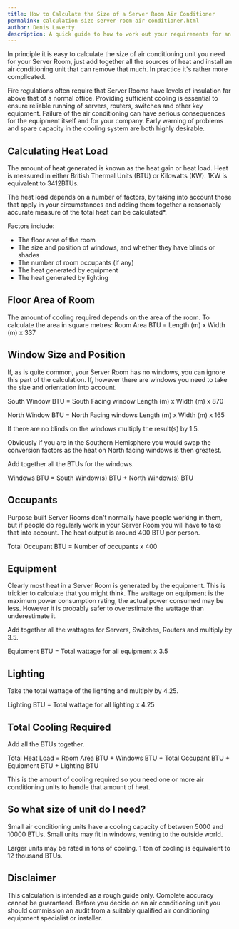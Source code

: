 ```yaml
---
title: How to Calculate the Size of a Server Room Air Conditioner
permalink: calculation-size-server-room-air-conditioner.html
author: Denis Laverty
description: A quick guide to how to work out your requirements for an air conditioning unit for your Server Room or Data Center.
---
```

In principle it is easy to calculate the size of air conditioning unit you need for your Server Room, just add together all the sources of heat and install an air conditioning unit that can remove that much. In practice it's rather more complicated.

Fire regulations often require that Server Rooms have levels of insulation far above that of a normal office. Providing sufficient cooling is essential to ensure reliable running of servers, routers, switches and other key equipment. Failure of the air conditioning can have serious consequences for the equipment itself and for your company. Early warning of problems and spare capacity in the cooling system are both highly desirable.

## Calculating Heat Load

The amount of heat generated is known as the heat gain or heat load. Heat is measured in either British Thermal Units (BTU) or Kilowatts (KW). 1KW is equivalent to 3412BTUs.

The heat load depends on a number of factors, by taking into account those that apply in your circumstances and adding them together a reasonably accurate measure of the total heat can be calculated*.

Factors include:

* The floor area of the room
* The size and position of windows, and whether they have blinds or shades
* The number of room occupants (if any)
* The heat generated by equipment
* The heat generated by lighting

## Floor Area of Room

The amount of cooling required depends on the area of the room. To calculate the area in square metres:
Room Area BTU = Length (m) x Width (m) x 337

## Window Size and Position

If, as is quite common, your Server Room has no windows, you can ignore this part of 
the calculation. If, however there are windows you need to take the size and orientation into account.

South Window BTU = South Facing window Length (m) x Width (m) x 870

North Window BTU = North Facing windows Length (m) x Width (m) x 165

If there are no blinds on the windows multiply the result(s) by 1.5.

Obviously if you are in the Southern Hemisphere you would swap the conversion factors as the heat on North facing windows is then greatest.

Add together all the BTUs for the windows.

Windows BTU = South Window(s) BTU + North Window(s) BTU

## Occupants

Purpose built Server Rooms don't normally have people working in them, but if people do regularly work in your Server Room you will have to take that into account. The heat output is around 400 BTU per person.

Total Occupant BTU = Number of occupants x 400

## Equipment

Clearly most heat in a Server Room is generated by the equipment. This is trickier to calculate that you might think. The wattage on equipment is the maximum power consumption rating, the actual power consumed may be less. However it is probably safer to overestimate the wattage than underestimate it.

Add together all the wattages for Servers, Switches, Routers and multiply by 3.5.

Equipment BTU = Total wattage for all equipment x 3.5

## Lighting

Take the total wattage of the lighting and multiply by 4.25.

Lighting BTU = Total wattage for all lighting x 4.25

## Total Cooling Required

Add all the BTUs together.

Total Heat Load = Room Area BTU + Windows BTU + Total Occupant BTU + Equipment BTU + Lighting BTU

This is the amount of cooling required so you need one or more air conditioning units to handle that amount of heat.

## So what size of unit do I need?

Small air conditioning units have a cooling capacity of between 5000 and 10000 BTUs. Small units may fit in windows, venting to the outside world.

Larger units may be rated in tons of cooling. 1 ton of cooling is equivalent to 12 thousand BTUs.

## Disclaimer

This calculation is intended as a rough guide only. Complete accuracy cannot be guaranteed. Before you decide on an air conditioning unit you should commission an audit from a suitably qualified air conditioning equipment specialist or installer.

